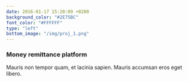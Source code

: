 ```yaml
---
date: 2016-01-17 15:20:09 +0200
background_color: "#2E75BC"
font_color: "#FFFFFF"
type: "left"
bottom_image: "/img/proj_1.png"
---
```

### **Money remittance platform**

Mauris non tempor quam, et lacinia sapien. Mauris accumsan eros eget libero.





